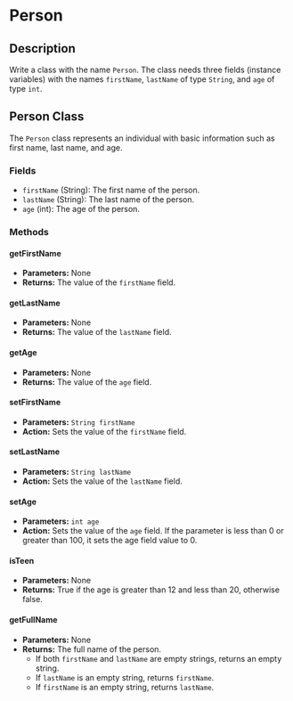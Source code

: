 # Person

## Description

Write a class with the name `Person`. The class needs three fields (instance variables) with the names `firstName`, `lastName` of type `String`, and `age` of type `int`.

## Person Class

The `Person` class represents an individual with basic information such as first name, last name, and age.

### Fields

- `firstName` (String): The first name of the person.
- `lastName` (String): The last name of the person.
- `age` (int): The age of the person.

### Methods

#### getFirstName
- **Parameters:** None
- **Returns:** The value of the `firstName` field.

#### getLastName
- **Parameters:** None
- **Returns:** The value of the `lastName` field.

#### getAge
- **Parameters:** None
- **Returns:** The value of the `age` field.

#### setFirstName
- **Parameters:** `String firstName`
- **Action:** Sets the value of the `firstName` field.

#### setLastName
- **Parameters:** `String lastName`
- **Action:** Sets the value of the `lastName` field.

#### setAge
- **Parameters:** `int age`
- **Action:** Sets the value of the `age` field. If the parameter is less than 0 or greater than 100, it sets the age field value to 0.

#### isTeen
- **Parameters:** None
- **Returns:** True if the age is greater than 12 and less than 20, otherwise false.

#### getFullName
- **Parameters:** None
- **Returns:** The full name of the person.
  - If both `firstName` and `lastName` are empty strings, returns an empty string.
  - If `lastName` is an empty string, returns `firstName`.
  - If `firstName` is an empty string, returns `lastName`.
